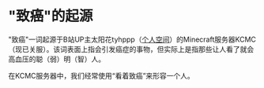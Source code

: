 # "致癌"的起源

"致癌"一词起源于B站UP主太阳花tyhppp（[个人空间](https://space.bilibili.com/28319248)）的Minecraft服务器KCMC（现已关服）。该词表面上指会引发癌症的事物，但实际上是指那些让人看了就会高血压的聪（弱）明（智）人。

在KCMC服务器中，我们经常使用“看着致癌”来形容一个人。